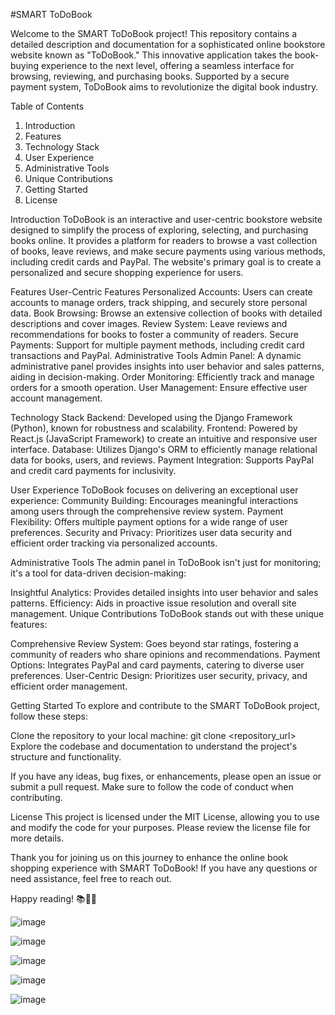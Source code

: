 ﻿#SMART ToDoBook

Welcome to the SMART ToDoBook project! This repository contains a detailed description and documentation for a sophisticated online bookstore website known as "ToDoBook." This innovative application takes the book-buying experience to the next level, offering a seamless interface for browsing, reviewing, and purchasing books. Supported by a secure payment system, ToDoBook aims to revolutionize the digital book industry.

Table of Contents
1. Introduction
2. Features
3. Technology Stack
4. User Experience
5. Administrative Tools
6. Unique Contributions
7. Getting Started
8. License

Introduction
ToDoBook is an interactive and user-centric bookstore website designed to simplify the process of exploring, selecting, and purchasing books online. It provides a platform for readers to browse a vast collection of books, leave reviews, and make secure payments using various methods, including credit cards and PayPal. The website's primary goal is to create a personalized and secure shopping experience for users.

Features
User-Centric Features
Personalized Accounts: Users can create accounts to manage orders, track shipping, and securely store personal data.
Book Browsing: Browse an extensive collection of books with detailed descriptions and cover images.
Review System: Leave reviews and recommendations for books to foster a community of readers.
Secure Payments: Support for multiple payment methods, including credit card transactions and PayPal.
Administrative Tools
Admin Panel: A dynamic administrative panel provides insights into user behavior and sales patterns, aiding in decision-making.
Order Monitoring: Efficiently track and manage orders for a smooth operation.
User Management: Ensure effective user account management.

Technology Stack
Backend: Developed using the Django Framework (Python), known for robustness and scalability.
Frontend: Powered by React.js (JavaScript Framework) to create an intuitive and responsive user interface.
Database: Utilizes Django's ORM to efficiently manage relational data for books, users, and reviews.
Payment Integration: Supports PayPal and credit card payments for inclusivity.

User Experience
ToDoBook focuses on delivering an exceptional user experience:
Community Building: Encourages meaningful interactions among users through the comprehensive review system.
Payment Flexibility: Offers multiple payment options for a wide range of user preferences.
Security and Privacy: Prioritizes user data security and efficient order tracking via personalized accounts.

Administrative Tools
The admin panel in ToDoBook isn't just for monitoring; it's a tool for data-driven decision-making:

Insightful Analytics: Provides detailed insights into user behavior and sales patterns.
Efficiency: Aids in proactive issue resolution and overall site management.
Unique Contributions
ToDoBook stands out with these unique features:

Comprehensive Review System: Goes beyond star ratings, fostering a community of readers who share opinions and recommendations.
Payment Options: Integrates PayPal and card payments, catering to diverse user preferences.
User-Centric Design: Prioritizes user security, privacy, and efficient order management.

Getting Started
To explore and contribute to the SMART ToDoBook project, follow these steps:

Clone the repository to your local machine:
git clone <repository_url>
Explore the codebase and documentation to understand the project's structure and functionality.

If you have any ideas, bug fixes, or enhancements, please open an issue or submit a pull request. Make sure to follow the code of conduct when contributing.

License
This project is licensed under the MIT License, allowing you to use and modify the code for your purposes. Please review the license file for more details.

Thank you for joining us on this journey to enhance the online book shopping experience with SMART ToDoBook! If you have any questions or need assistance, feel free to reach out.

Happy reading! 📚🛒📝


![image](![image](https://github.com/Rallfy/Licenta_2023/assets/44873170/f5f17bb0-a19c-45b6-b22f-4a32ceaecf12))

![image](![image](![image](https://github.com/Rallfy/Licenta_2023/assets/44873170/71046eaa-d466-43b3-9025-71a1932c33d0)))

![image](![image](![image](https://github.com/Rallfy/Licenta_2023/assets/44873170/c2da9d7b-e372-46ef-90a8-91beac8f4f79)))

![image](![image](![image](https://github.com/Rallfy/Licenta_2023/assets/44873170/bb1ac97a-87cb-438f-b58d-df08a2d15e1f)))

![image](![image](![image](https://github.com/Rallfy/Licenta_2023/assets/44873170/ca41f67e-bcb0-451e-b1ec-b271f31b4aee)))
